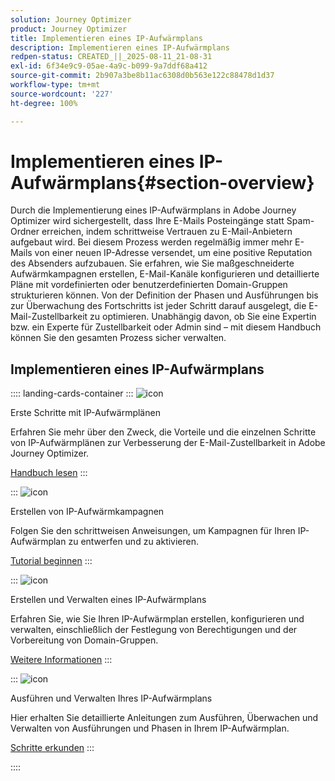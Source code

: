 ```yaml
---
solution: Journey Optimizer
product: Journey Optimizer
title: Implementieren eines IP-Aufwärmplans
description: Implementieren eines IP-Aufwärmplans
redpen-status: CREATED_||_2025-08-11_21-08-31
exl-id: 6f34e9c9-05ae-4a9c-b099-9a7ddf68a412
source-git-commit: 2b907a3be8b11ac6308d0b563e122c88478d1d37
workflow-type: tm+mt
source-wordcount: '227'
ht-degree: 100%

---
```


# Implementieren eines IP-Aufwärmplans{#section-overview}

Durch die Implementierung eines IP-Aufwärmplans in Adobe Journey Optimizer wird sichergestellt, dass Ihre E-Mails Posteingänge statt Spam-Ordner erreichen, indem schrittweise Vertrauen zu E-Mail-Anbietern aufgebaut wird. Bei diesem Prozess werden regelmäßig immer mehr E-Mails von einer neuen IP-Adresse versendet, um eine positive Reputation des Absenders aufzubauen. Sie erfahren, wie Sie maßgeschneiderte Aufwärmkampagnen erstellen, E-Mail-Kanäle konfigurieren und detaillierte Pläne mit vordefinierten oder benutzerdefinierten Domain-Gruppen strukturieren können. Von der Definition der Phasen und Ausführungen bis zur Überwachung des Fortschritts ist jeder Schritt darauf ausgelegt, die E-Mail-Zustellbarkeit zu optimieren. Unabhängig davon, ob Sie eine Expertin bzw. ein Experte für Zustellbarkeit oder Admin sind – mit diesem Handbuch können Sie den gesamten Prozess sicher verwalten.

## Implementieren eines IP-Aufwärmplans

:::: landing-cards-container
:::
![icon](https://cdn.experienceleague.adobe.com/icons/book.svg?lang=de)

Erste Schritte mit IP-Aufwärmplänen

Erfahren Sie mehr über den Zweck, die Vorteile und die einzelnen Schritte von IP-Aufwärmplänen zur Verbesserung der E-Mail-Zustellbarkeit in Adobe Journey Optimizer.

[Handbuch lesen](../using/configuration/ip-warmup-gs.md)
:::

:::
![icon](https://cdn.experienceleague.adobe.com/icons/circle-play.svg?lang=de)

Erstellen von IP-Aufwärmkampagnen

Folgen Sie den schrittweisen Anweisungen, um Kampagnen für Ihren IP-Aufwärmplan zu entwerfen und zu aktivieren.

[Tutorial beginnen](../using/configuration/ip-warmup-campaign.md)
:::

:::
![icon](https://cdn.experienceleague.adobe.com/icons/gear.svg?lang=de)

Erstellen und Verwalten eines IP-Aufwärmplans

Erfahren Sie, wie Sie Ihren IP-Aufwärmplan erstellen, konfigurieren und verwalten, einschließlich der Festlegung von Berechtigungen und der Vorbereitung von Domain-Gruppen.

[Weitere Informationen](../using/configuration/ip-warmup-plan.md)
:::

:::
![icon](https://cdn.experienceleague.adobe.com/icons/list-check.svg?lang=de)

Ausführen und Verwalten Ihres IP-Aufwärmplans

Hier erhalten Sie detaillierte Anleitungen zum Ausführen, Überwachen und Verwalten von Ausführungen und Phasen in Ihrem IP-Aufwärmplan.

[Schritte erkunden](../using/configuration/ip-warmup-execution.md)
:::

::::
